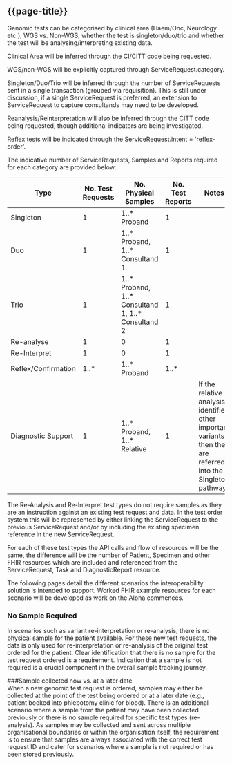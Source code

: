 ## {{page-title}}

Genomic tests can be categorised by clinical area (Haem/Onc, Neurology etc.), WGS vs. Non-WGS, whether the test is singleton/duo/trio and whether the test will be analysing/interpreting existing data. 

Clinical Area will be inferred through the CI/CITT code being requested.

WGS/non-WGS will be explicitly captured through ServiceRequest.category.

Singleton/Duo/Trio will be inferred through the number of ServiceRequests sent in a single transaction (grouped via requisition). This is still under discussion, if a single ServiceRequest is preferred, an extension to ServiceRequest to capture consultands may need to be developed.

Reanalysis/Reinterpretation will also be inferred through the CITT code being requested, though additional indicators are being investigated.

Reflex tests will be indicated through the ServiceRequest.intent = 'reflex-order'.

The indicative number of ServiceRequests, Samples and Reports required for each category are provided below:

|Type|No. Test Requests|No. Physical Samples|No. Test Reports|Notes|
|--|--|--|--|--|
|Singleton|1|1..* Proband|1||
|Duo|1|1..\* Proband, 1..\* Consultand 1|1||
|Trio|1|1..\* Proband, 1..\* Consultand 1, 1..\* Consultand 2|1||
|Re-analyse|1|0|1||
|Re-Interpret|1|0|1||
|Reflex/Confirmation|1..\*|1..\* Proband|1..\*||
|Diagnostic Support|1|1..\* Proband, 1..\* Relative|1|If the relative analysis identifies other important variants then they are referred into the Singleton pathway||

The Re-Analysis and Re-Interpret test types do not require samples as they are an instruction against an existing test request and data. In the test order system this will be represented by either linking the ServiceRequest to the previous ServiceRequest and/or by including the existing specimen reference in the new ServiceRequest.

For each of these test types the API calls and flow of resources will be the same, the difference will be the number of Patient, Specimen and other FHIR resources which are included and referenced from the ServiceRequest, Task and DiagnosticReport resource.

The following pages detail the different scenarios the interoperability solution is intended to support. Worked FHIR example resources for each scenario will be developed as work on the Alpha commences.

### No Sample Required 
In scenarios such as variant re-interpretation or re-analysis, there is no physical sample for the patient available. For these new test requests, the data is only used for re-interpretation or re-analysis of the original test ordered for the patient. Clear identification that there is no sample for the test request ordered is a requirement. Indication that a sample is not required is a crucial component in the overall sample tracking journey. 

###Sample collected now vs. at a later date  
When a new genomic test request is ordered, samples may either be collected at the point of the test being ordered or at a later date (e.g., patient booked into phlebotomy clinic for blood). There is an additional scenario where a sample from the patient may have been collected previously or there is no sample required for specific test types (re-analysis). As samples may be collected and sent across multiple organisational boundaries or within the organisation itself, the requirement is to ensure that samples are always associated with the correct test request ID and cater for scenarios where a sample is not required or has been stored previously. 
